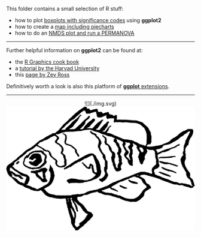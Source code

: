 This folder contains a small selection of R stuff:

-   how to plot [boxplots with significance codes](signiv_boxplot.html)
    using **ggplot2**
-   how to create a [map including piecharts](pieMap/pieMap.html)
-   how to do an [NMDS plot and run a
    PERMANOVA](permanova/Permanova-tutorial.html)

------------------------------------------------------------------------

Further helpful information on **ggplot2** can be found at:

-   the [R Graphics cook book](http://www.cookbook-r.com/Graphs/)
-   a [tutorial by the Harvad
    University](http://tutorials.iq.harvard.edu/R/Rgraphics/Rgraphics.html#introduction)
-   this [page by Zev
    Ross](http://zevross.com/blog/2014/08/04/beautiful-plotting-in-r-a-ggplot2-cheatsheet-3/)

Definitively worth a look is also this platform of [**ggplot**
extensions](http://www.ggplot2-exts.org/).

------------------------------------------------------------------------

<center>
![](./img.svg)<img src="./img.svg">
</center>
